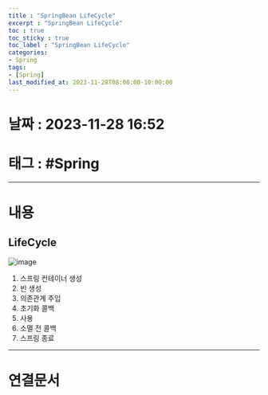 ```yaml
---
title : "SpringBean LifeCycle"
excerpt : "SpringBean LifeCycle"
toc : true
toc_sticky : true
toc_label : "SpringBean LifeCycle"
categories:
- Spring
tags:
- [Spring]
last_modified_at: 2023-11-28T08:00:00-10:00:00
---
```


# 날짜 : 2023-11-28 16:52

# 태그 : #Spring
---

# 내용

## LifeCycle
  
![image](./../../assets/images/../../assets/Images/SpringBeanLifeCycle.png)
1. 스프링 컨테이너 생성
2. 빈 생성
3. 의존관계 주입
4. 초기화 콜백
5. 사용
6. 소멸 전 콜백
7. 스프링 종료

---

# 연결문서
